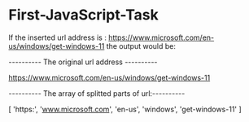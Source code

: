 # First-JavaScript-Task

If the inserted url address is : https://www.microsoft.com/en-us/windows/get-windows-11
the output would be:

---------- The original url address ----------

https://www.microsoft.com/en-us/windows/get-windows-11


---------- The array of splitted parts of url:----------

[ 'https:', 'www.microsoft.com', 'en-us', 'windows', 'get-windows-11' ]

